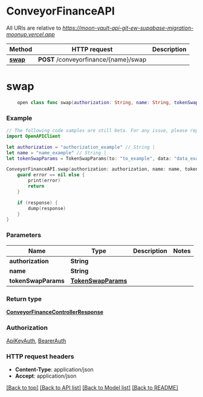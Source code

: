 # ConveyorFinanceAPI

All URIs are relative to *https://moon-vault-api-git-ew-supabase-migration-moonup.vercel.app*

Method | HTTP request | Description
------------- | ------------- | -------------
[**swap**](ConveyorFinanceAPI.md#swap) | **POST** /conveyorfinance/{name}/swap | 


# **swap**
```swift
    open class func swap(authorization: String, name: String, tokenSwapParams: TokenSwapParams, completion: @escaping (_ data: ConveyorFinanceControllerResponse?, _ error: Error?) -> Void)
```



### Example
```swift
// The following code samples are still beta. For any issue, please report via http://github.com/OpenAPITools/openapi-generator/issues/new
import OpenAPIClient

let authorization = "authorization_example" // String | 
let name = "name_example" // String | 
let tokenSwapParams = TokenSwapParams(to: "to_example", data: "data_example", input: "input_example", value: "value_example", nonce: "nonce_example", gas: "gas_example", gasPrice: "gasPrice_example", chainId: "chainId_example", encoding: "encoding_example", EOA: false, contractAddress: "contractAddress_example", tokenId: "tokenId_example", tokenIds: "tokenIds_example", approved: false, broadcast: false, tokenIn: "tokenIn_example", tokenOut: "tokenOut_example", tokenInDecimals: 123, tokenOutDecimals: 123, amountIn: "amountIn_example", slippage: "slippage_example", recipient: "recipient_example", referrer: "referrer_example") // TokenSwapParams | 

ConveyorFinanceAPI.swap(authorization: authorization, name: name, tokenSwapParams: tokenSwapParams) { (response, error) in
    guard error == nil else {
        print(error)
        return
    }

    if (response) {
        dump(response)
    }
}
```

### Parameters

Name | Type | Description  | Notes
------------- | ------------- | ------------- | -------------
 **authorization** | **String** |  | 
 **name** | **String** |  | 
 **tokenSwapParams** | [**TokenSwapParams**](TokenSwapParams.md) |  | 

### Return type

[**ConveyorFinanceControllerResponse**](ConveyorFinanceControllerResponse.md)

### Authorization

[ApiKeyAuth](../README.md#ApiKeyAuth), [BearerAuth](../README.md#BearerAuth)

### HTTP request headers

 - **Content-Type**: application/json
 - **Accept**: application/json

[[Back to top]](#) [[Back to API list]](../README.md#documentation-for-api-endpoints) [[Back to Model list]](../README.md#documentation-for-models) [[Back to README]](../README.md)

